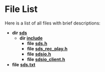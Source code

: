 
# File List

Here is a list of all files with brief descriptions:


* **dir** [**sds**](dir_d8edc0eab7a99ea71a7d0245c268925a.md)     
    * **dir** [**include**](dir_d09908635ef304ba819d3349bcb716bf.md)     
        * **file** [**sds.h**](sds_8h.md)     
        * **file** [**sds\_rec\_play.h**](sds__rec__play_8h.md)     
        * **file** [**sdsio.h**](sdsio_8h.md)     
        * **file** [**sdsio\_client.h**](sdsio__client_8h.md)     
* **file** [**sds.txt**](sds_8txt.md) 

